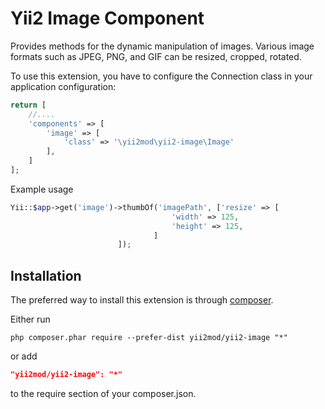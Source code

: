 Yii2 Image Component
==========

Provides methods for the dynamic manipulation of images. Various image formats such as JPEG, PNG, and GIF can be resized, cropped, rotated.

To use this extension, you have to configure the Connection class in your application configuration:

```php
return [
    //....
    'components' => [
        'image' => [
            'class' => '\yii2mod\yii2-image\Image'
        ],
    ]
];
```
Example usage
```php
Yii::$app->get('image')->thumbOf('imagePath', ['resize' => [
                                    'width' => 125,
                                    'height' => 125,
                                ]
                        ]);

```

Installation
------------

The preferred way to install this extension is through [composer](http://getcomposer.org/download/).

Either run

```
php composer.phar require --prefer-dist yii2mod/yii2-image "*"
```

or add

```json
"yii2mod/yii2-image": "*"
```

to the require section of your composer.json.
